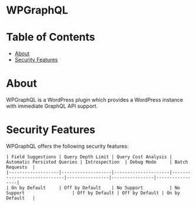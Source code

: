 # WPGraphQL

# Table of Contents
* [About](#About)
* [Security Features](#Security-Features)

# About
WPGraphQL is a WordPress plugin which provides a WordPress instance with immediate GraphQL API support.

# Security Features
WPGraphQL offers the following security features:
```
| Field Suggestions | Query Depth Limit | Query Cost Analysis | Automatic Persisted Queries | Introspection  | Debug Mode     | Batch Requests  |
|-------------------|-------------------|---------------------|-----------------------------|----------------|----------------|-----------------|
| On by Default     | Off by Default    | No Support          | No Support                  | Off by Default | Off by Default | On by Default   |
```